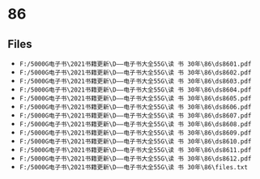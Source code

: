 # 86

## Files

- `F:/5000G电子书\2021书籍更新\D——电子书大全55G\读 书 30年\86\ds8601.pdf`
- `F:/5000G电子书\2021书籍更新\D——电子书大全55G\读 书 30年\86\ds8602.pdf`
- `F:/5000G电子书\2021书籍更新\D——电子书大全55G\读 书 30年\86\ds8603.pdf`
- `F:/5000G电子书\2021书籍更新\D——电子书大全55G\读 书 30年\86\ds8604.pdf`
- `F:/5000G电子书\2021书籍更新\D——电子书大全55G\读 书 30年\86\ds8605.pdf`
- `F:/5000G电子书\2021书籍更新\D——电子书大全55G\读 书 30年\86\ds8606.pdf`
- `F:/5000G电子书\2021书籍更新\D——电子书大全55G\读 书 30年\86\ds8607.pdf`
- `F:/5000G电子书\2021书籍更新\D——电子书大全55G\读 书 30年\86\ds8608.pdf`
- `F:/5000G电子书\2021书籍更新\D——电子书大全55G\读 书 30年\86\ds8609.pdf`
- `F:/5000G电子书\2021书籍更新\D——电子书大全55G\读 书 30年\86\ds8610.pdf`
- `F:/5000G电子书\2021书籍更新\D——电子书大全55G\读 书 30年\86\ds8611.pdf`
- `F:/5000G电子书\2021书籍更新\D——电子书大全55G\读 书 30年\86\ds8612.pdf`
- `F:/5000G电子书\2021书籍更新\D——电子书大全55G\读 书 30年\86\files.txt`
